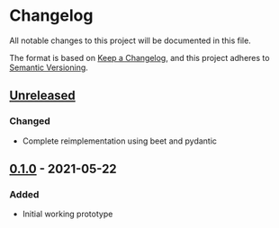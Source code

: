 # Changelog

All notable changes to this project will be documented in this file.

The format is based on [Keep a Changelog](https://keepachangelog.com/en/1.0.0/), and this project adheres to [Semantic Versioning](https://semver.org/spec/v2.0.0.html).

## [Unreleased]

### Changed

- Complete reimplementation using beet and pydantic

## [0.1.0] - 2021-05-22

### Added

- Initial working prototype

[unreleased]: https://github.com/Arcensoth/blueprints/compare/v0.1.0...HEAD
[0.1.0]: https://github.com/Arcensoth/blueprints/releases/tag/v0.1.0
